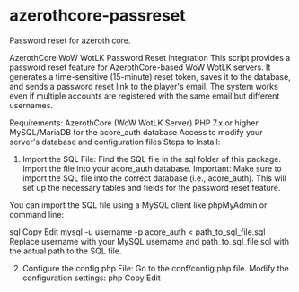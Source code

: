 # azerothcore-passreset
Password reset for azeroth core.


AzerothCore WoW WotLK Password Reset Integration
This script provides a password reset feature for AzerothCore-based WoW WotLK servers. It generates a time-sensitive (15-minute) reset token, saves it to the database, and sends a password reset link to the player's email. The system works even if multiple accounts are registered with the same email but different usernames.

Requirements:
AzerothCore (WoW WotLK Server)
PHP 7.x or higher
MySQL/MariaDB for the acore_auth database
Access to modify your server's database and configuration files
Steps to Install:
1. Import the SQL File:
Find the SQL file in the sql folder of this package.
Import the file into your acore_auth database.
Important: Make sure to import the SQL file into the correct database (i.e., acore_auth). This will set up the necessary tables and fields for the password reset feature.

You can import the SQL file using a MySQL client like phpMyAdmin or command line:

sql
Copy
Edit
mysql -u username -p acore_auth < path_to_sql_file.sql
Replace username with your MySQL username and path_to_sql_file.sql with the actual path to the SQL file.

2. Configure the config.php File:
Go to the conf/config.php file.
Modify the configuration settings:
php
Copy
Edit
<?php
$host = 'your_database_host';  // Database host (e.g., localhost)
$db_username = 'your_db_username'; // Database username
$db_password = 'your_db_password'; // Database password
$db_name = 'acore_auth'; // Database name
Replace your_database_host, your_db_username, and your_db_password with the correct values for your server.
3. Update Your AzerothCore Server:
Ensure that your server is using the updated database schema, especially if you're enabling multiple accounts per email. Your server should already be capable of handling multiple usernames linked to the same email. If not, make the necessary adjustments in the code.
4. Test the Password Reset System:
After completing the setup, test the system to ensure it works as expected:
Generate a reset token and check if the email is received with the reset link.
Ensure the link expires after 15 minutes as intended.
Troubleshooting:
Email Not Sent: Ensure your server has a working mail setup (e.g., SMTP settings).
Database Issues: If the SQL import fails, ensure you have the correct permissions for your database user.
Token Expiry Issues: If the reset link doesn't expire correctly, review the token expiry time logic in the code.
This should get your password reset functionality up and running! If you need more advanced customizations, feel free to tweak the code as needed.
